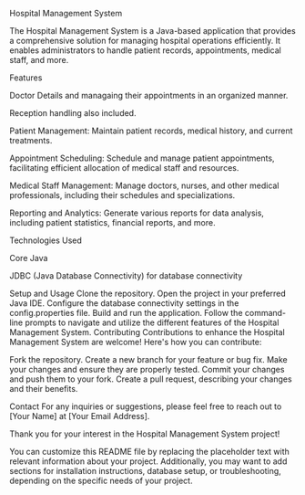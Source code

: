 Hospital Management System

The Hospital Management System is a Java-based application that provides a comprehensive solution for managing hospital operations efficiently.
It enables administrators to handle patient records, appointments, medical staff, and more.

Features

Doctor Details and managaing their appointments in an organized manner.

Reception handling also included.

Patient Management: Maintain patient records, medical history, and current treatments.

Appointment Scheduling: Schedule and manage patient appointments, facilitating efficient allocation of medical staff and resources.

Medical Staff Management: Manage doctors, nurses, and other medical professionals, including their schedules and specializations.

Reporting and Analytics: Generate various reports for data analysis, including patient statistics, financial reports, and more.



Technologies Used

Core Java

JDBC (Java Database Connectivity) for database connectivity

Setup and Usage
Clone the repository.
Open the project in your preferred Java IDE.
Configure the database connectivity settings in the config.properties file.
Build and run the application.
Follow the command-line prompts to navigate and utilize the different features of the Hospital Management System.
Contributing
Contributions to enhance the Hospital Management System are welcome! Here's how you can contribute:

Fork the repository.
Create a new branch for your feature or bug fix.
Make your changes and ensure they are properly tested.
Commit your changes and push them to your fork.
Create a pull request, describing your changes and their benefits.

Contact
For any inquiries or suggestions, please feel free to reach out to [Your Name] at [Your Email Address].

Thank you for your interest in the Hospital Management System project!

You can customize this README file by replacing the placeholder text with relevant information about your project. Additionally, you may want to add sections for installation instructions, database setup, or troubleshooting, depending on the specific needs of your project.
